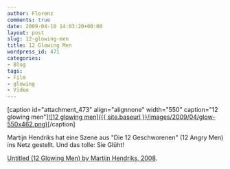 ```yaml
---
author: Florenz
comments: true
date: 2009-04-10 14:03:20+00:00
layout: post
slug: 12-glowing-men
title: 12 Glowing Men
wordpress_id: 471
categories:
- Blog
tags:
- Film
- glowing
- Video
---
```


[caption id="attachment_473" align="alignnone" width="550" caption="12 glowing men"][![12 glowing men]({{ site.baseurl }}/images/2009/04/glow-550x462.png)](http://www.12glowingmen.com)[/caption]

Martijn Hendriks hat eine Szene aus "Die 12 Geschworenen" (12 Angry Men) ins Netz gestellt. Und das tolle: Sie Glüht!

[Untitled (12 Glowing Men) by Martijn Hendriks, 2008](http://www.12glowingmen.com/).

